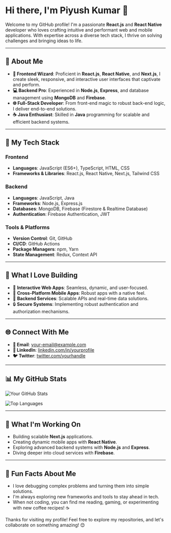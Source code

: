 # Hi there, I'm Piyush Kumar 👋

Welcome to my GitHub profile! I'm a passionate **React.js** and **React Native** developer who loves crafting intuitive and performant web and mobile applications. With expertise across a diverse tech stack, I thrive on solving challenges and bringing ideas to life.

---

## 🚀 About Me

- **🌟 Frontend Wizard**: Proficient in **React.js**, **React Native**, and **Next.js**, I create sleek, responsive, and interactive user interfaces that captivate and perform.
- **💻 Backend Pro**: Experienced in **Node.js**, **Express**, and database management using **MongoDB** and **Firebase**.
- **🌐 Full-Stack Developer**: From front-end magic to robust back-end logic, I deliver end-to-end solutions.
- **☕ Java Enthusiast**: Skilled in **Java** programming for scalable and efficient backend systems.

---

## 💼 My Tech Stack

### Frontend
- **Languages**: JavaScript (ES6+), TypeScript, HTML, CSS
- **Frameworks & Libraries**: React.js, React Native, Next.js, Tailwind CSS

### Backend
- **Languages**: JavaScript, Java
- **Frameworks**: Node.js, Express.js
- **Databases**: MongoDB, Firebase (Firestore & Realtime Database)
- **Authentication**: Firebase Authentication, JWT

### Tools & Platforms
- **Version Control**: Git, GitHub
- **CI/CD**: GitHub Actions
- **Package Managers**: npm, Yarn
- **State Management**: Redux, Context API

---

## 🌟 What I Love Building

- 🔧 **Interactive Web Apps**: Seamless, dynamic, and user-focused.
- 📱 **Cross-Platform Mobile Apps**: Robust apps with a native feel.
- 💾 **Backend Services**: Scalable APIs and real-time data solutions.
- 🔒 **Secure Systems**: Implementing robust authentication and authorization mechanisms.

---

## 🌐 Connect With Me

- **📧 Email**: [your-email@example.com](mailto:piyush@ibarts.in)
- **💼 LinkedIn**: [linkedin.com/in/yourprofile](https://linkedin.com/in/yourprofile)
- **🐦 Twitter**: [twitter.com/yourhandle](https://twitter.com/yourhandle)

---

## 📊 My GitHub Stats

![Your GitHub Stats](https://github-readme-stats.vercel.app/api?username=your-username&show_icons=true&theme=radical)

![Top Languages](https://github-readme-stats.vercel.app/api/top-langs/?username=your-username&layout=compact&theme=radical)

---

## 🔭 What I'm Working On
- Building scalable **Next.js** applications.
- Creating dynamic mobile apps with **React Native**.
- Exploring advanced backend systems with **Node.js** and **Express**.
- Diving deeper into cloud services with **Firebase**.

---

## 🌱 Fun Facts About Me
- I love debugging complex problems and turning them into simple solutions.
- I'm always exploring new frameworks and tools to stay ahead in tech.
- When not coding, you can find me reading, gaming, or experimenting with new coffee recipes! ☕

Thanks for visiting my profile! Feel free to explore my repositories, and let's collaborate on something amazing! 😊

